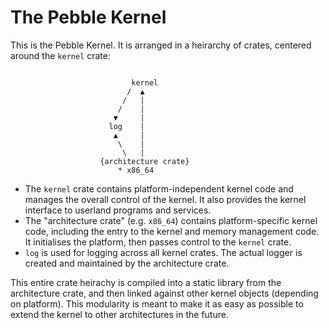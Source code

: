 # The Pebble Kernel
This is the Pebble Kernel. It is arranged in a heirarchy of crates, centered around the `kernel` crate:
```

                           kernel
                          /  ▲
                         /   |
                        /    |
                       ▼     |
                      log    |
                       ▲     |
                        \    |
                         \   |
                    {architecture crate}
                        * x86_64

```

* The `kernel` crate contains platform-independent kernel code and manages the overall control of the kernel. It also provides the kernel interface to userland programs and services.
* The "architecture crate" (e.g. `x86_64`) contains platform-specific kernel code, including the entry to the kernel and memory management code. It initialises the platform, then passes control to the `kernel` crate.
* `log` is used for logging across all kernel crates. The actual logger is created and maintained by the architecture crate.

This entire crate heirachy is compiled into a static library from the architecture crate, and then linked against other kernel objects (depending on platform). This modularity is meant to make it as easy as
possible to extend the kernel to other architectures in the future.
